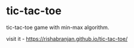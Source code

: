 # tic-tac-toe
tic-tac-toe game with min-max algorithm.

visit it - https://rishabranjan.github.io/tic-tac-toe/
